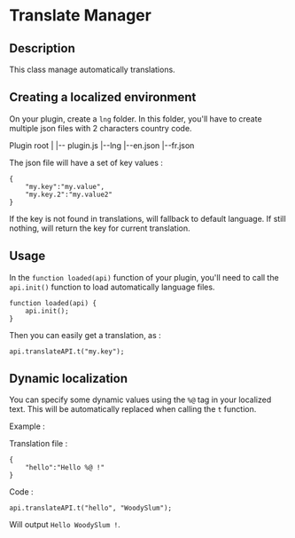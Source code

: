 # Translate Manager

## Description

This class manage automatically translations.

## Creating a localized environment

On your plugin, create a `lng` folder. In this folder, you'll have to create multiple json files with 2 characters country code.

Plugin root
 |
 |-- plugin.js
 |--lng
     |--en.json
     |--fr.json

The json file will have a set of key values :

    {
        "my.key":"my.value",
        "my.key.2":"my.value2"
    }

If the key is not found in translations, will fallback to default language. If still nothing, will return the key for current translation.

## Usage

In the `function loaded(api)` function of your plugin, you'll need to call the `api.init()` function to load automatically language files.

    function loaded(api) {
        api.init();
    }

Then you can easily get a translation, as :

    api.translateAPI.t("my.key");

## Dynamic localization

You can specify some dynamic values using the `%@` tag in your localized text. This will be automatically replaced when calling the `t` function.

Example :

Translation file :

    {
        "hello":"Hello %@ !"
    }

Code :

    api.translateAPI.t("hello", "WoodySlum");

Will output `Hello WoodySlum !`.
